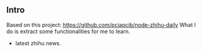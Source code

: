 ## Intro

Based on this project: https://github.com/pciapcib/node-zhihu-daily
What I do is extract some functionalities for me to learn.
* latest zhihu news.
